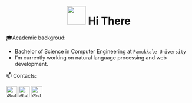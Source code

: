 <h1  align="center">  <img src="https://media.giphy.com/media/12oufCB0MyZ1Go/giphy.gif" width="50"> Hi There </h1> 

🎓Academic backgroud: 
* Bachelor of Science in Computer Engineering at `Pamukkale University` 
*  I’m currently working on natural language processing and web development.

📫 Contacts:

<a href="https://twitter.com/alperbayrmm"  target="blank" ><img  align="center" src="https://img.icons8.com/color/30/twitter.png" alt="@alperbayram" height="30" width="30" /></a>
<a href="https://alperbayrmm.medium.com/" target="blank"><img align="center" src="https://img.icons8.com/color/30/medium.png" alt="@alperbayram" height="30" width="30" /></a>
<a href="https://www.linkedin.com/in/alper-bayram-a9196a194/" target="blank"><img align="center" src="https://img.icons8.com/color/30/linkedin.png" alt="@alperbayram" height="30" width="30" /></a>






